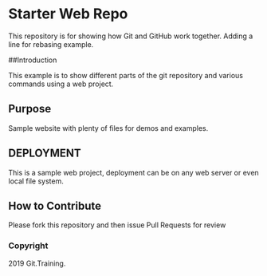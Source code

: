  # Starter Web Repo

 This repository is for showing how Git and GitHub work together. Adding a line for rebasing example.

 ##Introduction

 This example is to show different parts of the git repository and various commands using a web project.
 
 ## Purpose

 Sample website with plenty of files for demos and examples.

 ## DEPLOYMENT
 
 This is a sample web project, deployment can be on any web server or even local file system.

 ## How to Contribute

 Please fork this repository and then issue Pull Requests for review

 ### Copyright

 2019 Git.Training.

